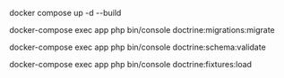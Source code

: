 docker compose up -d --build

docker-compose exec app php bin/console doctrine:migrations:migrate

docker-compose exec app php bin/console doctrine:schema:validate

docker-compose exec app php bin/console doctrine:fixtures:load
